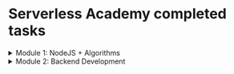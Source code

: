 # Serverless Academy completed tasks

<details>
  <summary>Module 1: NodeJS + Algorithms</summary>
  
  1.  [CLI: Interactive Sort](https://github.com/backupvs/serverless-academy/tree/main/1_module_nodejs_algorithms/01_cli_interactive_sort)
  2.  [CLI: Primitive DB](https://github.com/backupvs/serverless-academy/tree/main/1_module_nodejs_algorithms/02_cli_primitive_db)
  3.  [CLI: Telegram Console Sender](https://github.com/backupvs/serverless-academy/tree/main/1_module_nodejs_algorithms/03_cli_telegram_console_sender)
  4.  [Telegram Bot: Weather Forecast](https://github.com/backupvs/serverless-academy/tree/main/1_module_nodejs_algorithms/04_telegram_bot_weather_forecast)
  5.  [Telegram Bot: Exchange Rates](https://github.com/backupvs/serverless-academy/tree/main/1_module_nodejs_algorithms/05_telegram_bot_exchange_rates)
  6.  [Instagram Giveaway](https://github.com/backupvs/serverless-academy/tree/main/1_module_nodejs_algorithms/06_instagram_giveaway)
  7.  [Grouping Vacations](https://github.com/backupvs/serverless-academy/tree/main/1_module_nodejs_algorithms/07_grouping_vacations)
  8.  [JSON Sorting](https://github.com/backupvs/serverless-academy/tree/main/1_module_nodejs_algorithms/08_json_sorting)
</details>

<details>
  <summary>Module 2: Backend Development</summary>
  
  1.  [Auth API](https://github.com/backupvs/serverless-academy/tree/main/2_module_backend_development/01_auth_api)
  2.  [Country by IP](https://github.com/backupvs/serverless-academy/tree/main/2_module_backend_development/02_country_by_ip)
  2.  [JSON Storage](https://github.com/backupvs/serverless-academy/tree/main/2_module_backend_development/03_json_storage)
</details>
